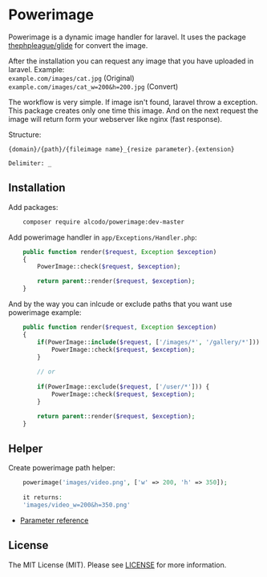 # Powerimage
Powerimage is a dynamic image handler for laravel. It uses the package [thephpleague/glide](https://github.com/thephpleague/glide) for convert the image. 

After the installation you can request any image that you have uploaded in laravel. Example:    
```example.com/images/cat.jpg``` (Original)     
```example.com/images/cat_w=200&h=200.jpg``` (Convert)

The workflow is very simple. If image isn't found, laravel throw a exception. 
This package creates only one time this image. And on the next request the image will
return form your webserver like nginx (fast response).

Structure:
```
{domain}/{path}/{fileimage name}_{resize parameter}.{extension}

Delimiter: _
```

## Installation

Add packages:
```bash
    composer require alcodo/powerimage:dev-master
```

Add powerimage handler in `app/Exceptions/Handler.php`:
```php
    public function render($request, Exception $exception)
    {
        PowerImage::check($request, $exception);

        return parent::render($request, $exception);
    }
```

And by the way you can inlcude or exclude paths that you want use powerimage example:
```php
    public function render($request, Exception $exception)
    {
        if(PowerImage::include($request, ['/images/*', '/gallery/*'])) {
            PowerImage::check($request, $exception);
        }
        
        // or
        
        if(PowerImage::exclude($request, ['/user/*'])) {
            PowerImage::check($request, $exception);
        }

        return parent::render($request, $exception);
    }
```
## Helper

Create powerimage path helper:
```php
    powerimage('images/video.png', ['w' => 200, 'h' => 350]);
    
    it returns:
    'images/video_w=200&h=350.png'
```

- [Parameter reference](http://glide.thephpleague.com/1.0/api/quick-reference/)

## License

The MIT License (MIT). Please see [LICENSE](https://github.com/alcodo/powerimage/blob/master/LICENSE) for more information.
